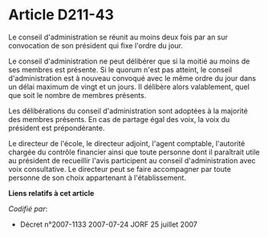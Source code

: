 # Article D211-43

Le conseil d'administration se réunit au moins deux fois par an sur convocation de son président qui fixe l'ordre du jour.

Le conseil d'administration ne peut délibérer que si la moitié au moins de ses membres est présente. Si le quorum n'est pas
atteint, le conseil d'administration est à nouveau convoqué avec le même ordre du jour dans un délai maximum de vingt et un
jours. Il délibère alors valablement, quel que soit le nombre de membres présents.

Les délibérations du conseil d'administration sont adoptées à la majorité des membres présents. En cas de partage égal des
voix, la voix du président est prépondérante.

Le directeur de l'école, le directeur adjoint, l'agent comptable, l'autorité chargée du contrôle financier ainsi que toute
personne dont il paraîtrait utile au président de recueillir l'avis participent au conseil d'administration avec voix
consultative. Le directeur peut se faire accompagner par toute personne de son choix appartenant à l'établissement.

**Liens relatifs à cet article**

_Codifié par_:

  - Décret n°2007-1133 2007-07-24 JORF 25 juillet 2007
